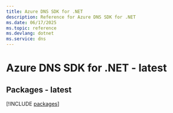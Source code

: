 ```yaml
---
title: Azure DNS SDK for .NET
description: Reference for Azure DNS SDK for .NET
ms.date: 06/17/2025
ms.topic: reference
ms.devlang: dotnet
ms.service: dns
---
```

# Azure DNS SDK for .NET - latest
## Packages - latest
[!INCLUDE [packages](dns-index.md)]